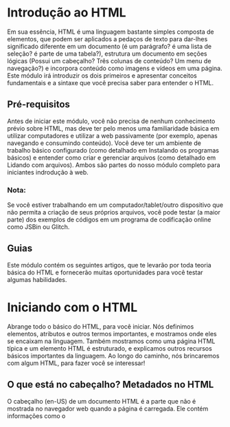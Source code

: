 # Introdução ao HTML
Em sua essência, HTML é uma linguagem bastante simples composta de elementos, que podem ser aplicados a pedaços de texto para dar-lhes significado diferente em um documento (é um parágrafo? é uma lista de seleção? é parte de uma tabela?), estrutura um documento em seções lógicas (Possui um cabeçalho? Três colunas de conteúdo? Um menu de navegação?) e incorpora conteúdo como imagens e vídeos em uma página. Este módulo irá introduzir os dois primeiros e apresentar conceitos fundamentais e a sintaxe que você precisa saber para entender o HTML.


## Pré-requisitos
Antes de iniciar este módulo, você não precisa de nenhum conhecimento prévio sobre HTML, mas deve ter pelo menos uma familiaridade básica em utilizar computadores e utilizar a web passivamente (por exemplo, apenas navegando e consumindo conteúdo). Você deve ter um ambiente de trabalho básico configurado (como detalhado em Instalando os programas básicos) e entender como criar e gerenciar arquivos (como detalhado em Lidando com arquivos). Ambos são partes do nosso módulo completo para iniciantes indrodução à web.

### Nota: 
Se você estiver trabalhando em um computador/tablet/outro dispositivo que não permita a criação de seus próprios arquivos, você pode testar (a maior parte) dos exemplos de códigos em um programa de codificação online como JSBin ou Glitch.


## Guias
Este módulo contém os seguintes artigos, que te levarão por toda teoria básica do HTML e fornecerão muitas oportunidades para você testar algumas habilidades.


# Iniciando com o HTML
Abrange todo o básico do HTML, para você iniciar. Nós definimos elementos, atributos e outros termos importantes, e mostramos onde eles se encaixam na linguagem. Também mostramos como uma página HTML típica e um elemento HTML é estruturado, e explicamos outros recursos básicos importantes da linguagem. Ao longo do caminho, nós brincaremos com algum HTML, para fazer você se interessar!


## O que está no cabeçalho? Metadados no HTML
O cabeçalho (en-US) de um documento HTML é a parte que não é mostrada no navegador web quando a página é carregada. Ele contém informações como o <title> da página, links para CSS (se você quiser estilizar seu conteúdo HTML com CSS), links para favicons personalizados e metadados (que são dados sobre o HTML, tais como quem o escreveu e palavras-chaves importantes que descrevem o documento).


## Fundamentos do texto HTML
Uma das principais funções do HTML é dar significado ao texto (também conhecido como semântica), para que o navegador saiba como exibi-lo corretamente. Este artigo analisa como usar HTML para dividir um bloco de texto em uma estrutura de títulos e parágrafos, adicionar ênfase/importância nas palavras, criar listas e muito mais.


## Criando hiperlinks
Os hiperlinks são realmente importantes — eles são o que faz da web o que ela é. Este artigo mostra a sintaxe necessária para criar um link e discute as melhores práticas para links.


## Formatação de texto avançada
Existem muitos outros elementos em HTML para formatar o texto, que não apresentamos no artigo sobre os Fundamentos do texto em HTML. Os elementos aqui são menos conhecidos, mas ainda úteis para se conhecer. Neste artigo, você aprenderá sobre marcação de citações, listas de descrições, código de computador e outros textos relacionados, subscrito e sobrescrito, informações de contatos e muito mais.


## Estrutura dos documentos e do site
Além de definir partes individuais de sua página (como "um parágrafo" ou "uma imagem"), o HTML também é usado para definir as áreas do seu site (como "o cabeçalho", "o menu de navegação" ou "a coluna de conteúdo principal"). Este artigo analisa como planejar uma estrutura básica de site e como escrever o HTML para representar esta estrutura.


## Depuração HTML
Escrever HTML é tranquilo, mas e se algo der errado, e você não conseguir descobrir onde o erro está no código? Este artigo irá apresentar algumas ferramentas que podem ajudar.
